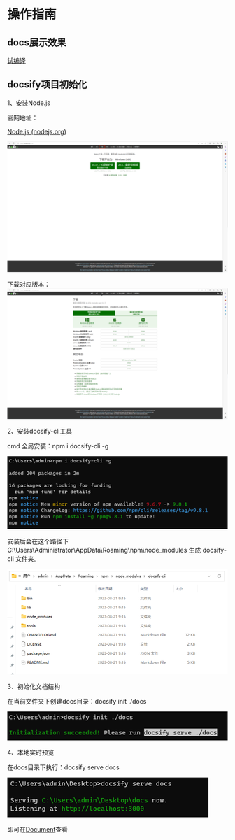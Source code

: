 # 操作指南
## docs展示效果

[试编译](https://chris-li828.github.io/#/)

## docsify项目初始化

1、安装Node.js

官网地址：

[Node.js (nodejs.org)](https://nodejs.org/zh-cn)

![nodejs-net](pictures/nodejs-net.png)



下载对应版本：![nodejs-download](pictures/nodejs-download.png)

2、安装docsify-cli工具

cmd 全局安装：npm i docsify-cli -g

![docsify-cli-download](pictures/docsify-cli-download.png)

安装后会在这个路径下 C:\Users\Administrator\AppData\Roaming\npm\node_modules 生成 docsify-cli 文件夹。

![docsify-cli-directory](pictures/docsify-cli-directory.png)

3、初始化文档结构

在当前文件夹下创建docs目录：docsify init ./docs

![docs-init](pictures/docs-init.png)



4、本地实时预览

在docs目录下执行：docsify serve docs

![docs-server](pictures/docs-server.png)

即可在[Document](http://localhost:3000/#/)查看


<!--
[<<返回首页](README)-->